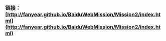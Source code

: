 ### 链接：[http://fanyear.github.io/BaiduWebMission/Mission2/index.html](http://fanyear.github.io/BaiduWebMission/Mission2/index.html)
